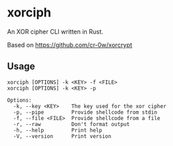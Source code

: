# xorciph
An XOR cipher CLI written in Rust.

Based on https://github.com/cr-0w/xorcrypt

## Usage
```
xorciph [OPTIONS] -k <KEY> -f <FILE>
xorciph [OPTIONS] -k <KEY> -p

Options:
  -k, --key <KEY>    The key used for the xor cipher
  -p, --pipe         Provide shellcode from stdin
  -f, --file <FILE>  Provide shellcode from a file
  -r, --raw          Don't format output
  -h, --help         Print help
  -V, --version      Print version
```
